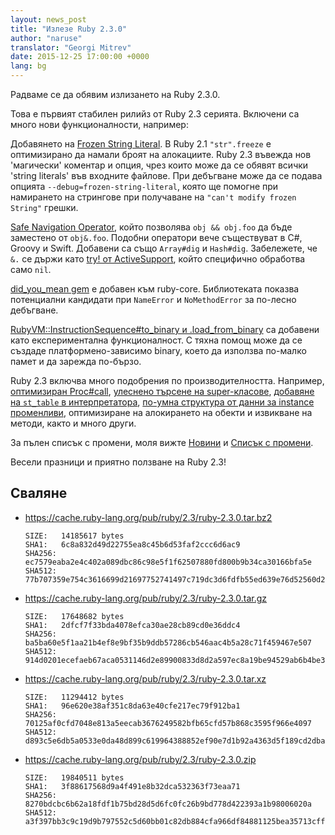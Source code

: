 ```yaml
---
layout: news_post
title: "Излезе Ruby 2.3.0"
author: "naruse"
translator: "Georgi Mitrev"
date: 2015-12-25 17:00:00 +0000
lang: bg
---
```


Радваме се да обявим излизането на Ruby 2.3.0.

Това е първият стабилен рилийз от Ruby 2.3 серията. Включени са много нови
функционалности, например:

Добавянето на [Frozen String Literal](
https://bugs.ruby-lang.org/issues/11473). В Ruby 2.1 `"str".freeze`
е оптимизирано да намали броят на алокациите. Ruby 2.3 въвежда
нов 'магически' коментар и опция, чрез които може да се обявят всички
'string literals' във входните файлове. При дебъгване може да се подава
опцията `--debug=frozen-string-literal`, която ще помогне при намирането
на стрингове при получаване на `"can't modify frozen String"` грешки.

[Safe Navigation Operator]( https://bugs.ruby-lang.org/issues/11537),
който позволява
`obj && obj.foo` да бъде заместено от `obj&.foo`. Подобни оператори
вече съществуват в C#, Groovy и Swift. Добавени са също `Array#dig`
и `Hash#dig`. Забележете, че `&.` се държи като
[try! от ActiveSupport](http://api.rubyonrails.org/v4.2.5/classes/Object.html#method-i-try-21),
който специфично обработва само `nil`.

[did_you_mean gem](https://bugs.ruby-lang.org/issues/11252) e добавен
към ruby-core. Библиотеката показва потенциални кандидати при `NameError`
и `NoMethodError` за по-лесно дебъгване.

[RubyVM::InstructionSequence#to_binary и .load_from_binary](https://bugs.ruby-lang.org/issues/11788)
са добавени като експерименталнa функционалност. С тяхна помощ
може да се създаде платформено-зависимо binary,
което да използва по-малко памет и да зарежда по-бързо.

Ruby 2.3 включва много подобрения по производителността. Например,
[оптимизиран Proc#call](https://bugs.ruby-lang.org/issues/11569),
[улеснено търсене на super-класове](https://bugs.ruby-lang.org/issues/11278),
[добавяне на `st_table` в
интерпретатора](https://bugs.ruby-lang.org/issues/11420),
[по-умна структура от данни за instance променливи](https://bugs.ruby-lang.org/issues/11170),
оптимизиране на алокирането на обекти и извикване на методи, както и много
други.

За пълен списък с промени, моля вижте
[Новини](https://github.com/ruby/ruby/blob/v2_3_0/NEWS) и
[Списък с промени](https://github.com/ruby/ruby/blob/v2_3_0/ChangeLog).

Весели празници и приятно ползване на Ruby 2.3!

## Сваляне

* <https://cache.ruby-lang.org/pub/ruby/2.3/ruby-2.3.0.tar.bz2>

      SIZE:   14185617 bytes
      SHA1:   6c8a832d49d22755ea8c45b6d53faf2ccc6d6ac9
      SHA256: ec7579eaba2e4c402a089dbc86c98e5f1f62507880fd800b9b34ca30166bfa5e
      SHA512: 77b707359e754c3616699d21697752741497c719dc3d6fdfb55ed639e76d52560d293ae54cbe5c63be78dc73fbe60f1b8615d704d017bdfe1994aa9747d26a6c

* <https://cache.ruby-lang.org/pub/ruby/2.3/ruby-2.3.0.tar.gz>

      SIZE:   17648682 bytes
      SHA1:   2dfcf7f33bda4078efca30ae28cb89cd0e36ddc4
      SHA256: ba5ba60e5f1aa21b4ef8e9bf35b9ddb57286cb546aac4b5a28c71f459467e507
      SHA512: 914d0201ecefaeb67aca0531146d2e89900833d8d2a597ec8a19be94529ab6b4be367f9b0cee2868b407288896cc14b64d96150223cac0aef8aafc46fc3dd7cc

* <https://cache.ruby-lang.org/pub/ruby/2.3/ruby-2.3.0.tar.xz>

      SIZE:   11294412 bytes
      SHA1:   96e620e38af351c8da63e40cfe217ec79f912ba1
      SHA256: 70125af0cfd7048e813a5eecab3676249582bfb65cfd57b868c3595f966e4097
      SHA512: d893c5e6db5a0533e0da48d899c619964388852ef90e7d1b92a4363d5f189cd2dba32a009581f62b9f42a8e6027975fc3c18b64faf356f5e3ac43a8d69ec5327

* <https://cache.ruby-lang.org/pub/ruby/2.3/ruby-2.3.0.zip>

      SIZE:   19840511 bytes
      SHA1:   3f88617568d9a4f491e8b32dca532363f73eaa71
      SHA256: 8270bdcbc6b62a18fdf1b75bd28d5d6fc0fc26b9bd778d422393a1b98006020a
      SHA512: a3f397bb3c9c19d9b797552c5d60bb01c82db884cfa966df84881125bea35713cffd99f88fb86b271bae72d9cfb09ad9b33838cffcf6365c091459479914fdef

